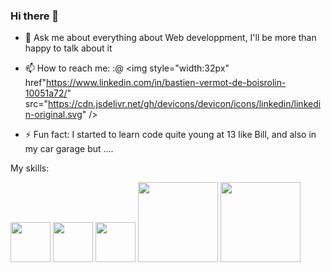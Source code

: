 ### Hi there 👋

- 💬 Ask me about everything about Web developpment, I'll be more than happy to talk about it
- 📫 How to reach me: :@
  <img style="width:32px" href"https://www.linkedin.com/in/bastien-vermot-de-boisrolin-10051a72/" src="https://cdn.jsdelivr.net/gh/devicons/devicon/icons/linkedin/linkedin-original.svg" />
          
- ⚡ Fun fact: I started to learn code quite young at 13 like Bill, and also in my car garage but ....

My skills:
<div>
  <img style="width:64px" src="https://cdn.jsdelivr.net/gh/devicons/devicon/icons/react/react-original.svg" />
  <img style="width:64px" src="https://cdn.jsdelivr.net/gh/devicons/devicon/icons/nextjs/nextjs-original.svg" />
  <img style="width:64px" src="https://cdn.jsdelivr.net/gh/devicons/devicon/icons/javascript/javascript-original.svg" />
  <img style="width:128px" src="https://cdn.jsdelivr.net/gh/devicons/devicon/icons/tailwindcss/tailwindcss-original-wordmark.svg" />
  <img style="width:128px" src="https://cdn.jsdelivr.net/gh/devicons/devicon/icons/nodejs/nodejs-original-wordmark.svg" />        
</div>
          

          
